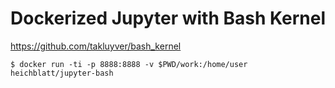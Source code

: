 # Dockerized Jupyter with Bash Kernel

https://github.com/takluyver/bash_kernel

    $ docker run -ti -p 8888:8888 -v $PWD/work:/home/user heichblatt/jupyter-bash